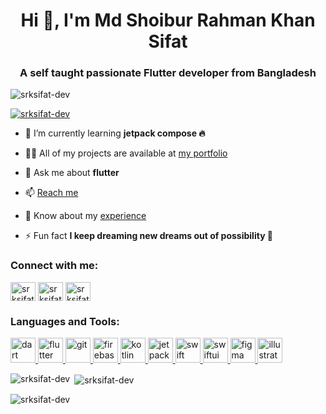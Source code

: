<h1 align="center">Hi 👋, I'm Md Shoibur Rahman Khan Sifat</h1>
<h3 align="center">A self taught passionate Flutter developer from Bangladesh</h3>

<p align="left"> <img src="https://komarev.com/ghpvc/?username=srksifat-dev&label=Profile%20views&color=0e75b6&style=flat" alt="srksifat-dev" /> </p>

<p align="left"> <a href="https://github.com/ryo-ma/github-profile-trophy"><img src="https://github-profile-trophy.vercel.app/?username=srksifat-dev" alt="srksifat-dev" /></a> </p>

- 🌱 I’m currently learning **jetpack compose 🔥**

- 👨‍💻 All of my projects are available at [my portfolio](https://khansaheb.web.app)

- 💬 Ask me about **flutter**

- 📫 [Reach me](mailto:srksifat.dev@gmail.com)

- 📄 Know about my [experience](https://github.com/srksifat-dev/public_assets/raw/main/md_shoibur_rahman_khan_sifat_resume.pdf)

- ⚡ Fun fact **I keep dreaming new dreams out of possibility 🤞**

<h3 align="left">Connect with me:</h3>
<p align="left">
<a href="https://twitter.com/srksifat_dev" target="blank"><img align="center" src="https://raw.githubusercontent.com/rahuldkjain/github-profile-readme-generator/master/src/images/icons/Social/twitter.svg" alt="srksifat_dev" height="30" width="40" /></a>
<a href="https://linkedin.com/in/srksifatdev" target="blank"><img align="center" src="https://raw.githubusercontent.com/rahuldkjain/github-profile-readme-generator/master/src/images/icons/Social/linked-in-alt.svg" alt="srksifatdev" height="30" width="40" /></a>
<a href="https://www.youtube.com/@srksifat_dev/?sub_confirmation=1" target="blank"><img align="center" src="https://raw.githubusercontent.com/rahuldkjain/github-profile-readme-generator/master/src/images/icons/Social/youtube.svg" alt="srksifat_dev" height="30" width="40" /></a>
</p>

<h3 align="left">Languages and Tools:</h3>
<p align="left"> <a href="https://dart.dev" target="_blank" rel="noreferrer"> <img src="https://www.vectorlogo.zone/logos/dartlang/dartlang-icon.svg" alt="dart" width="40" height="40"/> </a> <a href="https://flutter.dev" target="_blank" rel="noreferrer"> <img src="https://www.vectorlogo.zone/logos/flutterio/flutterio-icon.svg" alt="flutter" width="40" height="40"/> </a> <a href="https://git-scm.com/" target="_blank" rel="noreferrer"> <img src="https://www.vectorlogo.zone/logos/git-scm/git-scm-icon.svg" alt="git" width="40" height="40"/> </a> <a href="https://firebase.google.com/" target="_blank" rel="noreferrer"> <img src="https://www.vectorlogo.zone/logos/firebase/firebase-icon.svg" alt="firebase" width="40" height="40"/> </a> <a href="https://kotlinlang.org" target="_blank" rel="noreferrer"> <img src="https://www.vectorlogo.zone/logos/kotlinlang/kotlinlang-icon.svg" alt="kotlin" width="40" height="40"/> </a> <a href="https://developer.android.com/compose" target="_blank" rel="noreferrer"> <img src="https://encrypted-tbn0.gstatic.com/images?q=tbn:ANd9GcSpmYrXnE51Hn7cTHaoJfbIZwZMF8chYRnB6A&s" alt="jetpack compose" width="40" height="40"/> </a> <a href="https://www.swift.org/" target="_blank" rel="noreferrer"> <img src="https://cdn-icons-png.flaticon.com/512/5968/5968371.png" alt="swift" width="40" height="40"/> </a> <a href="https://www.swift.org/getting-started/swiftui/" target="_blank" rel="noreferrer"> <img src="https://swiftwithmajid.com/public/swiftui.png" alt="swiftui" width="40" height="40"/> </a> <a href="https://www.figma.com/" target="_blank" rel="noreferrer"> <img src="https://www.vectorlogo.zone/logos/figma/figma-icon.svg" alt="figma" width="40" height="40"/> </a>    <a href="https://www.adobe.com/in/products/illustrator.html" target="_blank" rel="noreferrer"> <img src="https://www.vectorlogo.zone/logos/adobe_illustrator/adobe_illustrator-icon.svg" alt="illustrator" width="40" height="40"/> </a>  </p>

<p><img align="left" src="https://github-readme-stats.vercel.app/api/top-langs?username=srksifat-dev&show_icons=true&locale=en&layout=compact" alt="srksifat-dev" /></p>

<p>&nbsp;<img align="center" src="https://github-readme-stats.vercel.app/api?username=srksifat-dev&show_icons=true&locale=en" alt="srksifat-dev" /></p>

<p><img align="center" src="https://github-readme-streak-stats.herokuapp.com/?user=srksifat-dev&" alt="srksifat-dev" /></p>

